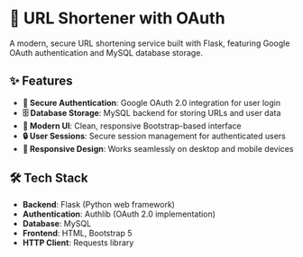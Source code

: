 # 🔗 URL Shortener with OAuth

A modern, secure URL shortening service built with Flask, featuring Google OAuth authentication and MySQL database storage.

## ✨ Features

- **🔐 Secure Authentication**: Google OAuth 2.0 integration for user login
- **🗄️ Database Storage**: MySQL backend for storing URLs and user data
- **🎨 Modern UI**: Clean, responsive Bootstrap-based interface
- **🔒 User Sessions**: Secure session management for authenticated users
- **📱 Responsive Design**: Works seamlessly on desktop and mobile devices

## 🛠️ Tech Stack

- **Backend**: Flask (Python web framework)
- **Authentication**: Authlib (OAuth 2.0 implementation)
- **Database**: MySQL
- **Frontend**: HTML, Bootstrap 5
- **HTTP Client**: Requests library
